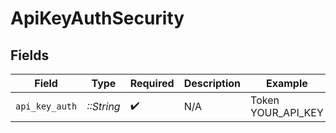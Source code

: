 # ApiKeyAuthSecurity


## Fields

| Field              | Type               | Required           | Description        | Example            |
| ------------------ | ------------------ | ------------------ | ------------------ | ------------------ |
| `api_key_auth`     | *::String*         | :heavy_check_mark: | N/A                | Token YOUR_API_KEY |